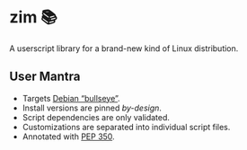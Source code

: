 <!-- This Source Code Form is subject to the terms of the Mozilla Public
   - License, v. 2.0. If a copy of the MPL was not distributed with this
   - file, You can obtain one at https://mozilla.org/MPL/2.0/. -->

# zim 📚
A userscript library for a brand-new kind of Linux distribution.

## User Mantra
- Targets [Debian “bullseye”](https://www.debian.org/releases/bullseye/).
- Install versions are pinned *by-design*.
- Script dependencies are only validated.
- Customizations are separated into individual script files.
- Annotated with [PEP 350](https://peps.python.org/pep-0350/).
